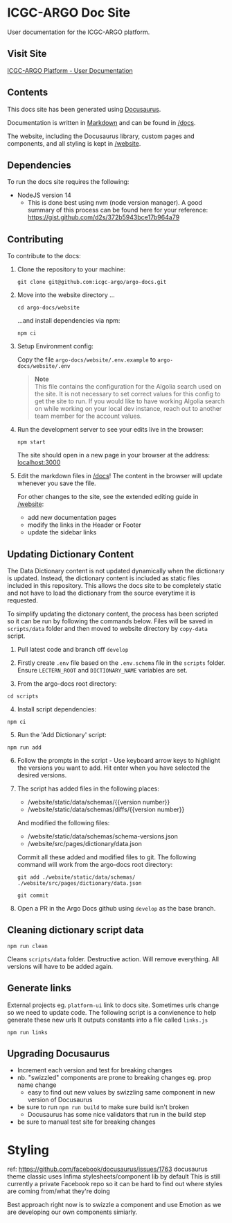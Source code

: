 # ICGC-ARGO Doc Site

User documentation for the ICGC-ARGO platform.

## Visit Site

[ICGC-ARGO Platform - User Documentation](https://docs.icgc-argo.org)

## Contents

This docs site has been generated using [Docusaurus](https://docusaurus.io/).

Documentation is written in [Markdown](https://github.com/adam-p/markdown-here/wiki/Markdown-Cheatsheet) and can be found in [/docs](docs).

The website, including the Docusaurus library, custom pages and components, and all styling is kept in [/website](website).

## Dependencies

To run the docs site requires the following:

- NodeJS version 14
  - This is done best using nvm (node version manager). A good summary of this process can be found here for your reference: https://gist.github.com/d2s/372b5943bce17b964a79

## Contributing

To contribute to the docs:

1. Clone the repository to your machine:

   ```
   git clone git@github.com:icgc-argo/argo-docs.git
   ```

1. Move into the website directory ...

   ```
   cd argo-docs/website
   ```

   ...and install dependencies via npm:

   ```
   npm ci
   ```

1. Setup Environment config:

   Copy the file `argo-docs/website/.env.example` to `argo-docs/website/.env`

   > **Note**  
   > This file contains the configuration for the Algolia search used on the site. It is not necessary to set correct values for this config to get the site to run. If you would like to have working Algolia search on while working on your local dev instance, reach out to another team member for the account values.

1. Run the development server to see your edits live in the browser:

   ```
   npm start
   ```

   The site should open in a new page in your browser at the address: [localhost:3000](http://localhost:3000)

1. Edit the markdown files in [/docs](docs)! The content in the browser will update whenever you save the file.

   For other changes to the site, see the extended editing guide in [/website](website):

   - add new documentation pages
   - modify the links in the Header or Footer
   - update the sidebar links

## Updating Dictionary Content

The Data Dictionary content is not updated dynamically when the dictionary is updated. Instead, the dictionary content is included as static files included in this repository. This allows the docs site to be completely static and not have to load the dictionary from the source everytime it is requested.

To simplify updating the dictonary content, the process has been scripted so it can be run by following the commands below. Files will be saved in `scripts/data` folder and then moved to website directory by `copy-data` script.

1. Pull latest code and branch off `develop`

2. Firstly create `.env` file based on the `.env.schema` file in the `scripts` folder.
   Ensure `LECTERN_ROOT` and `DICTIONARY_NAME` variables are set.

3. From the argo-docs root directory:

```
cd scripts
```

4. Install script dependencies:

```
npm ci
```

5. Run the 'Add Dictionary' script:

```
npm run add
```

6. Follow the prompts in the script - Use keyboard arrow keys to highlight the versions you want to add. Hit enter when you have selected the desired versions.

7. The script has added files in the following places:

   - /website/static/data/schemas/{{version number}}
   - /website/static/data/schemas/diffs/{{version number}}

   And modified the following files:

   - /website/static/data/schemas/schema-versions.json
   - /website/src/pages/dictionary/data.json

   Commit all these added and modified files to git. The following command will work from the argo-docs root directory:

   ```
   git add ./website/static/data/schemas/ ./website/src/pages/dictionary/data.json

   git commit
   ```

8. Open a PR in the Argo Docs github using `develop` as the base branch.

## Cleaning dictionary script data

```
npm run clean
```

Cleans `scripts/data` folder. Destructive action. Will remove everything. All versions will have to be added again.

## Generate links

External projects eg. `platform-ui` link to docs site. Sometimes urls change so we need to update code.
The following script is a convienence to help generate these new urls
It outputs constants into a file called `links.js`

```
npm run links
```

## Upgrading Docusaurus

- Increment each version and test for breaking changes
- nb. "swizzled" components are prone to breaking changes eg. prop name change
  - easy to find out new values by swizzling same component in new version of Docusaurus
- be sure to run `npm run build` to make sure build isn't broken
  - Docusaurus has some nice validators that run in the build step
- be sure to manual test site for breaking changes

# Styling

ref: https://github.com/facebook/docusaurus/issues/1763
docusaurus theme classic uses Infima stylesheets/component lib by default
This is still currently a private Facebook repo so it can be hard to find out where styles are coming from/what they're doing

Best approach right now is to swizzle a component and use Emotion as we are developing our own components simiarly.
